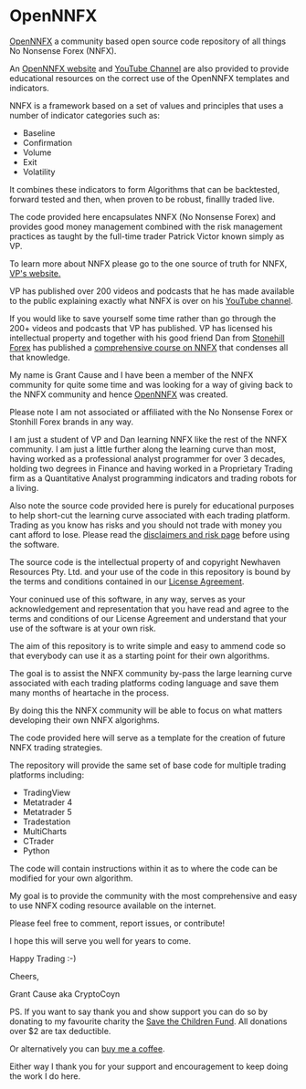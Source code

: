 # OpenNNFX

<a href="https://opennnfx.com" target="_new">OpenNNFX</a> a community based open source code repository of all things No Nonsense Forex (NNFX).

An <a href="https://opennnfx.com" target="_new">OpenNNFX website</a> and <a href="https://www.youtube.com/@OpenNNFX" target="_new">YouTube Channel</a> are also provided to provide educational resources on the correct use of the OpenNNFX templates and indicators.

NNFX is a framework based on a set of values and principles that uses a number of indicator 
categories such as:
- Baseline
- Confirmation
- Volume
- Exit
- Volatility

It combines these indicators to form Algorithms that can be backtested, forward tested and 
then, when proven to be robust, finallly traded live.

The code provided here encapsulates NNFX (No Nonsense Forex) and provides good money management 
combined with the risk management practices as taught by the full-time trader Patrick Victor 
known simply as VP.

To learn more about NNFX please go to the one source of truth for NNFX, <a href="https://nononsenseforex.com" target="_new">VP's website.</a>

VP has published over 200 videos and podcasts that he has made available to the public explaining 
exactly what NNFX is over on his <a href="https://www.youtube.com/@NoNonsenseForex" target=_new>YouTube channel</a>.

If you would like to save yourself some time rather than go through the 200+ videos and podcasts 
that VP has published. VP has licensed his intellectual property and together with his good friend 
Dan from <a href="https://stonehillforex.com" target="_new">Stonehill Forex</a> has published a <a href="https://stonehillforex.com/stonehill-forex-201-advanced-course/" target="_new">comprehensive course on NNFX</a> 
that condenses all that knowledge.

My name is Grant Cause and I have been a member of the NNFX community for quite some time and was
looking for a way of giving back to the NNFX community and hence <a href="https://opennnfx.com" target="_new">OpenNNFX</a> was created.

Please note I am not associated or affiliated with the No Nonsense Forex or Stonhill Forex brands 
in any way. 

I am just a student of VP and Dan learning NNFX like the rest of the NNFX community.
I am just a little further along the learning curve than most, having worked as a professional
analyst programmer for over 3 decades, holding two degrees in Finance and having worked in a 
Proprietary Trading firm as a Quantitative Analyst programming indicators and trading robots
for a living.

Also note the source code provided here is purely for educational purposes to help short-cut the 
learning curve associated with each trading platform. Trading as you know has risks and you should
not trade with money you cant afford to lose. Please read the <a href="https://opennnfx.com/disclaimer/" target="_new">disclaimers and risk page</a> before using 
the software. 

The source code is the intellectual property of and copyright Newhaven Resources Pty. Ltd. and your 
use of the code in this repository is bound by the terms and conditions contained in our 
<a href="https://github.com/gcause/OpenNNFX/blob/master/LICENSE" target="_new">License Agreement</a>.

Your coninued use of this software, in any way, serves as your acknowledgement and representation 
that you have read and agree to the terms and conditions of our License Agreement and understand 
that your use of the software is at your own risk.

The aim of this repository is to write simple and easy to ammend code so that everybody 
can use it as a starting point for their own algorithms.

The goal is to assist the NNFX community by-pass the large learning curve associated with each
trading platforms coding language and save them many months of heartache in the process.

By doing this the NNFX community will be able to focus on what matters developing their own NNFX
algorighms.

The code provided here will serve as a template for the creation of future NNFX trading strategies.

The repository will provide the same set of base code for multiple trading platforms including:

- TradingView
- Metatrader 4
- Metatrader 5
- Tradestation
- MultiCharts
- CTrader
- Python

The code will contain instructions within it as to where the code can be modified for your own
algorithm.

My goal is to provide the community with the most comprehensive and easy to use NNFX coding resource 
available on the internet.

Please feel free to comment, report issues, or contribute!

I hope this will serve you well for years to come.

Happy Trading :-)

Cheers,

Grant Cause
aka CryptoCoyn

PS. If you want to say thank you and show support you can do so by donating to my favourite charity
the <a href="https://savethechildrenfundraising.org.au/cryptocoyn" target="_new">Save the Children Fund</a>. All donations over $2 are tax deductible.

Or alternatively you can <a href="https://www.buymeacoffee.com/CryptoCoyn" target="_new">buy me a coffee</a>.

Either way I thank you for your support and encouragement to keep doing the work I do here.
